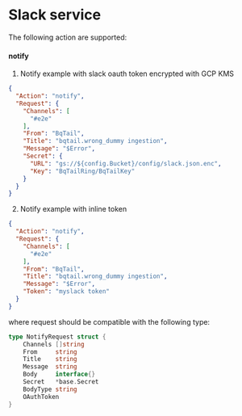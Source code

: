 # Slack service

The following action are supported:

#### notify

1. Notify example with slack oauth token encrypted with GCP KMS

```json
{
  "Action": "notify",
  "Request": {
    "Channels": [
      "#e2e"
    ],
    "From": "BqTail",
    "Title": "bqtail.wrong_dummy ingestion",
    "Message": "$Error",
    "Secret": {
      "URL": "gs://${config.Bucket}/config/slack.json.enc",
      "Key": "BqTailRing/BqTailKey"
    }
  }
}
```

2. Notify example with inline token 

```json
{
  "Action": "notify",
  "Request": {
    "Channels": [
      "#e2e"
    ],
    "From": "BqTail",
    "Title": "bqtail.wrong_dummy ingestion",
    "Message": "$Error",
    "Token": "myslack token"
  }
}
```


where request should be compatible with the following type:

```go
type NotifyRequest struct {
	Channels []string
	From     string
	Title    string
	Message  string
	Body     interface{}
	Secret   *base.Secret
	BodyType string
	OAuthToken
}

```

